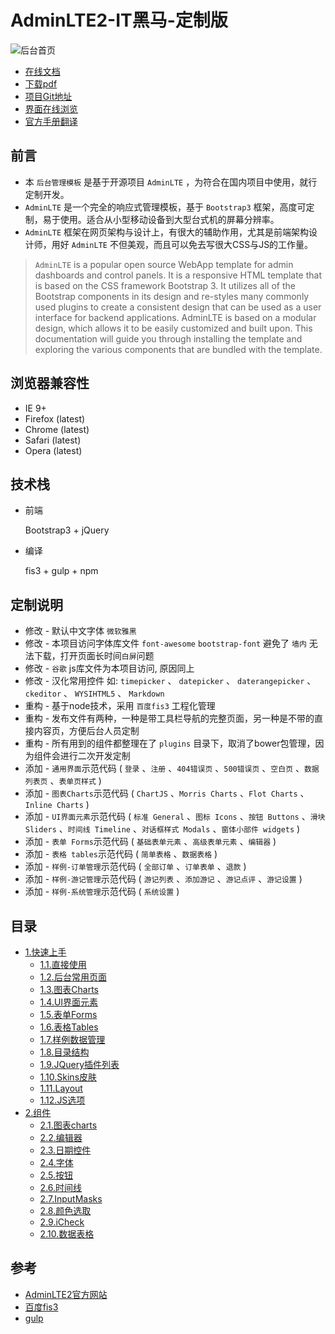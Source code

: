 # AdminLTE2-IT黑马-定制版

![后台首页](https://itheima2017.gitbooks.io/adminlte2-itheima-doc/img/hans/index.png)

- [在线文档](https://itheima2017.gitbooks.io/adminlte2-itheima-doc)
- [下载pdf](https://www.gitbook.com/download/pdf/book/itheima2017/adminlte2-itheima-doc)
- [项目Git地址](http://git.oschina.net/docafe/adminlte2-itcast)
- [界面在线浏览](http://research.itcast.cn/adminlte2-itcast/release/dist/pages/all-admin-index.html)
- [官方手册翻译](http://research.itcast.cn/adminlte2-itcast/release/dist/pages/documentation.html)

## 前言

- 本 `后台管理模板` 是基于开源项目 `AdminLTE` ，为符合在国内项目中使用，就行定制开发。
- `AdminLTE` 是一个完全的响应式管理模板，基于 `Bootstrap3` 框架，高度可定制，易于使用。适合从小型移动设备到大型台式机的屏幕分辨率。
- `AdminLTE` 框架在网页架构与设计上，有很大的辅助作用，尤其是前端架构设计师，用好 `AdminLTE` 不但美观，而且可以免去写很大CSS与JS的工作量。

> `AdminLTE` is a popular open source WebApp template for admin dashboards and control panels. It is a responsive HTML template that is based on the CSS framework Bootstrap 3. It utilizes all of the Bootstrap components in its design and re-styles many commonly used plugins to create a consistent design that can be used as a user interface for backend applications. AdminLTE is based on a modular design, which allows it to be easily customized and built upon. This documentation will guide you through installing the template and exploring the various components that are bundled with the template.

## 浏览器兼容性

- IE 9+
- Firefox (latest)
- Chrome (latest)
- Safari (latest)
- Opera (latest)

## 技术栈

- 前端

    Bootstrap3 + jQuery

- 编译

    fis3 + gulp + npm

## 定制说明

- 修改 - 默认中文字体 `微软雅黑`
- 修改 - 本项目访问字体库文件 `font-awesome` `bootstrap-font` 避免了 `墙内` 无法下载，打开页面长时间`白屏`问题
- 修改 - `谷歌` js库文件为本项目访问, 原因同上
- 修改 - 汉化常用控件 如: `timepicker` 、 `datepicker` 、 `daterangepicker` 、 `ckeditor` 、  `WYSIHTML5` 、 `Markdown`
- 重构 - 基于node技术，采用 `百度fis3` 工程化管理
- 重构 - 发布文件有两种，一种是带工具栏导航的完整页面，另一种是不带的直接内容页，方便后台人员定制
- 重构 - 所有用到的组件都整理在了 `plugins` 目录下，取消了bower包管理，因为组件会进行二次开发定制
- 添加 - `通用界面`示范代码 ( `登录` 、`注册` 、`404错误页` 、`500错误页` 、`空白页` 、`数据列表页` 、`表单页样式` )
- 添加 - `图表Charts`示范代码 ( `ChartJS` 、`Morris Charts` 、`Flot Charts` 、`Inline Charts` )
- 添加 - `UI界面元素`示范代码 ( `标准 General` 、`图标 Icons` 、`按钮 Buttons` 、`滑块 Sliders` 、`时间线 Timeline` 、`对话框样式 Modals` 、`窗体小部件 widgets` )
- 添加 - `表单 Forms`示范代码 ( `基础表单元素` 、`高级表单元素` 、`编辑器` )
- 添加 - `表格 tables`示范代码 ( `简单表格` 、`数据表格` )
- 添加 - `样例-订单管理`示范代码 ( `全部订单` 、`订单表单` 、`退款` )
- 添加 - `样例-游记管理`示范代码 ( `游记列表` 、`添加游记` 、`游记点评` 、`游记设置` )
- 添加 - `样例-系统管理`示范代码 ( `系统设置` )

## 目录

* [1.快速上手](1.快速上手/1.1.直接使用.md)
    * [1.1.直接使用](1.快速上手/1.1.直接使用.md)
    * [1.2.后台常用页面](1.快速上手/1.2.后台常用页面.md)
    * [1.3.图表Charts](1.快速上手/1.3.图表Charts.md)
    * [1.4.UI界面元素](1.快速上手/1.4.UI界面元素.md)
    * [1.5.表单Forms](1.快速上手/1.5.表单Forms.md)
    * [1.6.表格Tables](1.快速上手/1.6.表格Tables.md)
    * [1.7.样例数据管理](1.快速上手/1.7.样例数据管理.md)
    * [1.8.目录结构](1.快速上手/1.8.目录结构.md)
    * [1.9.JQuery插件列表](1.快速上手/1.9.JQuery插件列表.md)
    * [1.10.Skins皮肤](1.快速上手/1.10.Skins皮肤.md)
    * [1.11.Layout](1.快速上手/1.11.Layout.md)
    * [1.12.JS选项](1.快速上手/1.12.JS选项.md)
* [2.组件](2.组件/2.1.图表charts)
    * [2.1.图表charts](2.组件/2.1.图表charts.md)
    * [2.2.编辑器](2.组件/2.2.编辑器.md)
    * [2.3.日期控件](2.组件/2.3.日期控件.md)
    * [2.4.字体](2.组件/2.4.字体.md)
    * [2.5.按钮](2.组件/2.5.按钮.md)
    * [2.6.时间线](2.组件/2.6.时间线.md)
    * [2.7.InputMasks](2.组件/2.7.InputMasks.md)
    * [2.8.颜色选取](2.组件/2.8.颜色选取.md)
    * [2.9.iCheck](2.组件/2.9.iCheck.md)
    * [2.10.数据表格](2.组件/2.10.数据表格.md)

## 参考

- [AdminLTE2官方网站](https://almsaeedstudio.com/)
- [百度fis3](http://fis.baidu.com/fis3/index.html)
- [gulp](http://gulpjs.com/)